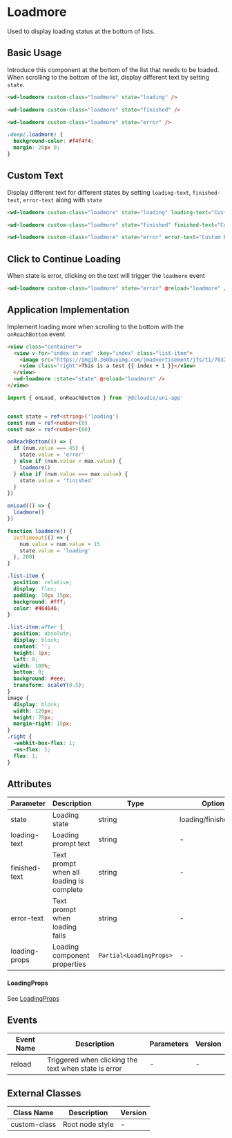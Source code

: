 # Loadmore

Used to display loading status at the bottom of lists.

## Basic Usage

Introduce this component at the bottom of the list that needs to be loaded. When scrolling to the bottom of the list, display different text by setting `state`.

```html
<wd-loadmore custom-class="loadmore" state="loading" />

<wd-loadmore custom-class="loadmore" state="finished" />

<wd-loadmore custom-class="loadmore" state="error" />
```

```scss
:deep(.loadmore) {
  background-color: #f4f4f4;
  margin: 20px 0;
}
```

## Custom Text

Display different text for different states by setting `loading-text`, `finished-text`, `error-text` along with `state`

```html
<wd-loadmore custom-class="loadmore" state="loading" loading-text="Custom Loading Text" />

<wd-loadmore custom-class="loadmore" state="finished" finished-text="Custom Finished Text" />

<wd-loadmore custom-class="loadmore" state="error" error-text="Custom Error Text" />
```

## Click to Continue Loading

When state is error, clicking on the text will trigger the `loadmore` event

```html
<wd-loadmore custom-class="loadmore" state="error" @reload="loadmore" />
```

## Application Implementation

Implement loading more when scrolling to the bottom with the `onReachBottom` event

```html
<view class="container">
  <view v-for="index in num" :key="index" class="list-item">
    <image src="https://img10.360buyimg.com/jmadvertisement/jfs/t1/70325/36/14954/36690/5dcd3e3bEee5006e0/aed1ccf6d5ffc764.png" />
    <view class="right">This is a test {{ index + 1 }}</view>
  </view>
  <wd-loadmore :state="state" @reload="loadmore" />
</view>
```

```typescript
import { onLoad, onReachBottom } from '@dcloudio/uni-app'


const state = ref<string>('loading')
const num = ref<number>(0)
const max = ref<number>(60)

onReachBottom(() => {
  if (num.value === 45) {
    state.value = 'error'
  } else if (num.value < max.value) {
    loadmore()
  } else if (num.value === max.value) {
    state.value = 'finished'
  }
})

onLoad(() => {
  loadmore()
})

function loadmore() {
  setTimeout(() => {
    num.value = num.value + 15
    state.value = 'loading'
  }, 200)
}
```

```scss
.list-item {
  position: relative;
  display: flex;
  padding: 10px 15px;
  background: #fff;
  color: #464646;
}

.list-item:after {
  position: absolute;
  display: block;
  content: '';
  height: 1px;
  left: 0;
  width: 100%;
  bottom: 0;
  background: #eee;
  transform: scaleY(0.5);
}
image {
  display: block;
  width: 120px;
  height: 78px;
  margin-right: 15px;
}
.right {
  -webkit-box-flex: 1;
  -ms-flex: 1;
  flex: 1;
}
```

## Attributes

| Parameter | Description | Type | Options | Default | Version |
|-----------|-------------|------|----------|---------|----------|
| state | Loading state | string | loading/finished/error | - | - |
| loading-text | Loading prompt text | string | - | Loading... | - |
| finished-text | Text prompt when all loading is complete | string | - | No more | - |
| error-text | Text prompt when loading fails | string | - | Loading failed, click to retry | - |
| loading-props | Loading component properties | `Partial<LoadingProps>` | - | - | 1.3.14 |

#### LoadingProps
See [LoadingProps](/component/loading.html#attributes)

## Events

| Event Name | Description | Parameters | Version |
|------------|-------------|------------|----------|
| reload | Triggered when clicking the text when state is error | - | - |

## External Classes

| Class Name | Description | Version |
|------------|-------------|----------|
| custom-class | Root node style | - |
